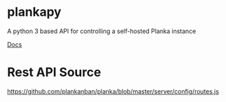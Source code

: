 # plankapy
A python 3 based API for controlling a self-hosted Planka instance

[Docs](https://hwelch-fle.github.io/plankapy/plankapy.html)

# Rest API Source
https://github.com/plankanban/planka/blob/master/server/config/routes.js
